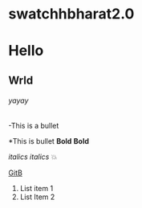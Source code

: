 # swatchhbharat2.0
# Hello
## Wrld 
###### yayay
-This is a bullet

*This is bullet
**Bold**
__Bold__ 

*italics*
_italics_
:boom:

[GitB](https://github.com)

1. List item 1
2. List Item 2
